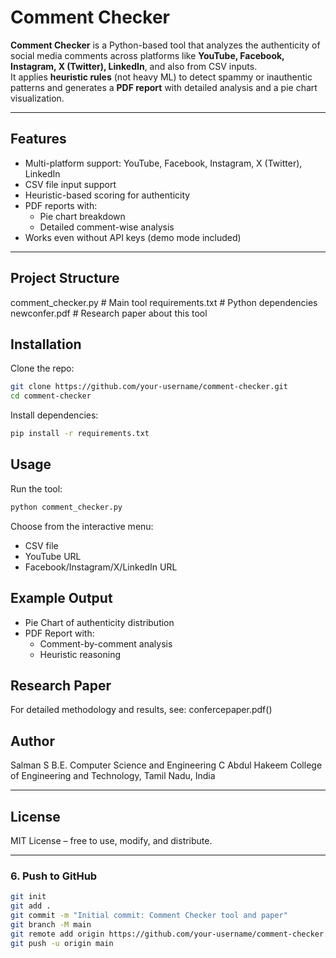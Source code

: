 # Comment Checker 

**Comment Checker** is a Python-based tool that analyzes the authenticity of social media comments across platforms like **YouTube, Facebook, Instagram, X (Twitter), LinkedIn**, and also from CSV inputs.  
It applies **heuristic rules** (not heavy ML) to detect spammy or inauthentic patterns and generates a **PDF report** with detailed analysis and a pie chart visualization.

---

## Features
- Multi-platform support: YouTube, Facebook, Instagram, X (Twitter), LinkedIn
- CSV file input support
- Heuristic-based scoring for authenticity
- PDF reports with:
  - Pie chart breakdown
  - Detailed comment-wise analysis
- Works even without API keys (demo mode included)

---

## Project Structure

comment_checker.py # Main tool
requirements.txt # Python dependencies
newconfer.pdf # Research paper about this tool

## Installation
Clone the repo:
```bash
git clone https://github.com/your-username/comment-checker.git
cd comment-checker
```
Install dependencies:
```bash
pip install -r requirements.txt
```
## Usage
Run the tool:
```bash
python comment_checker.py
```
Choose from the interactive menu:
- CSV file
- YouTube URL
- Facebook/Instagram/X/LinkedIn URL

## Example Output
- Pie Chart of authenticity distribution
- PDF Report with:
   - Comment-by-comment analysis
   - Heuristic reasoning
## Research Paper
For detailed methodology and results, see:
confercepaper.pdf()


## Author
Salman S
B.E. Computer Science and Engineering
C Abdul Hakeem College of Engineering and Technology, Tamil Nadu, India

---

## License

MIT License – free to use, modify, and distribute.


---

### 6. Push to GitHub
```bash
git init
git add .
git commit -m "Initial commit: Comment Checker tool and paper"
git branch -M main
git remote add origin https://github.com/your-username/comment-checker.git
git push -u origin main
```
